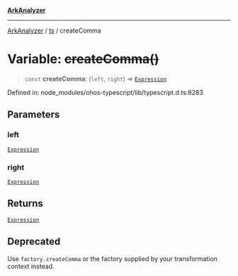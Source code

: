 [**ArkAnalyzer**](../../../../README.md)

***

[ArkAnalyzer](../../../../globals.md) / [ts](../README.md) / createComma

# Variable: ~~createComma()~~

> `const` **createComma**: (`left`, `right`) => [`Expression`](../interfaces/Expression.md)

Defined in: node\_modules/ohos-typescript/lib/typescript.d.ts:8283

## Parameters

### left

[`Expression`](../interfaces/Expression.md)

### right

[`Expression`](../interfaces/Expression.md)

## Returns

[`Expression`](../interfaces/Expression.md)

## Deprecated

Use `factory.createComma` or the factory supplied by your transformation context instead.
